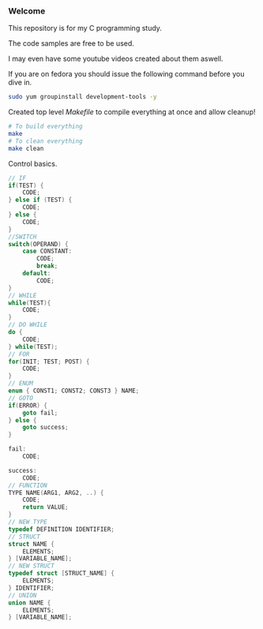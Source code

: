 ### Welcome

This repository is for my C programming study.

The code samples are free to be used.

I may even have some youtube videos created about them aswell.

If you are on fedora you should issue the following command before you dive in.

``` bash
sudo yum groupinstall development-tools -y
```

Created top level *Makefile* to compile everything at once and allow cleanup!

``` bash
# To build everything
make
# To clean everything
make clean
```

Control basics.

``` C
// IF
if(TEST) {
	CODE;
} else if (TEST) {
	CODE;
} else {
	CODE;
}
//SWITCH
switch(OPERAND) {
	case CONSTANT:
		CODE;
		break;
	default:
		CODE;
}
// WHILE
while(TEST){
	CODE;
}
// DO WHILE
do {
	CODE;
} while(TEST);
// FOR
for(INIT; TEST; POST) {
	CODE;
}
// ENUM
enum { CONST1; CONST2; CONST3 } NAME;
// GOTO
if(ERROR) {
	goto fail;
} else {
	goto success;
}

fail:
	CODE;

success:
	CODE;
// FUNCTION
TYPE NAME(ARG1, ARG2, ..) {
	CODE;
	return VALUE;
}
// NEW TYPE
typedef DEFINITION IDENTIFIER;
// STRUCT
struct NAME {
	ELEMENTS;
} [VARIABLE_NAME];
// NEW STRUCT
typedef struct [STRUCT_NAME] {
	ELEMENTS;
} IDENTIFIER;
// UNION
union NAME {
	ELEMENTS;
} [VARIABLE_NAME];
```
